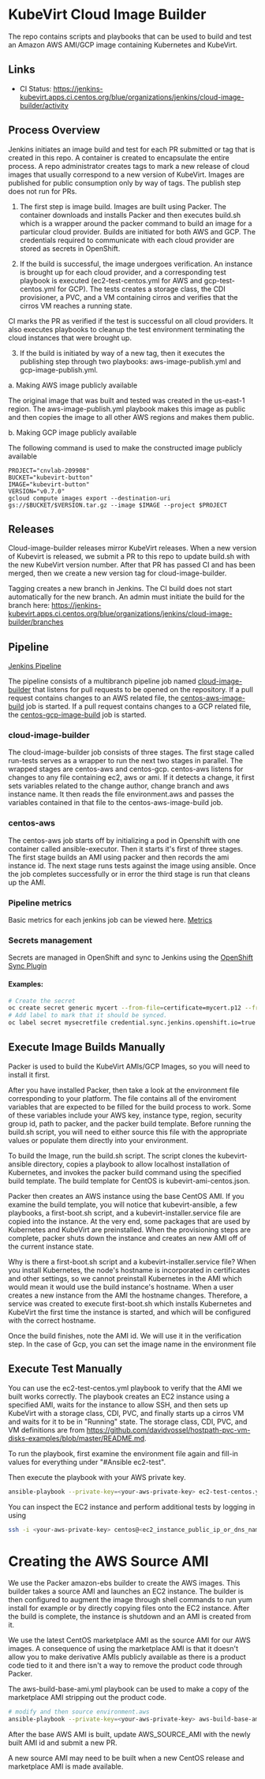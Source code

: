 # KubeVirt Cloud Image Builder

The repo contains scripts and playbooks that can be used to build and 
test an Amazon AWS AMI/GCP image containing Kubernetes and KubeVirt.

## Links

* CI Status: https://jenkins-kubevirt.apps.ci.centos.org/blue/organizations/jenkins/cloud-image-builder/activity

## Process Overview

Jenkins initiates an image build and test for each PR submitted or tag
that is created in this repo. A container is created to encapsulate the 
entire process. A repo administrator creates tags to mark a new release 
of cloud images that usually correspond to a new version of KubeVirt. 
Images are published for public consumption only by way of tags. The 
publish step does not run for PRs.

1. The first step is image build. Images are built using Packer. The
container downloads and installs Packer and then executes build.sh which
is a wrapper around the packer command to build an image for a particular
cloud provider. Builds are initiated for both AWS and GCP. The credentials
required to communicate with each cloud provider are stored as secrets
in OpenShift.

2. If the build is successful, the image undergoes verification. An 
instance is brought up for each cloud provider, and a corresponding 
test playbook is executed (ec2-test-centos.yml for AWS and gcp-test-centos.yml
for GCP). The tests creates a storage class, the CDI provisioner, a PVC,
and a VM containing cirros and verifies that the cirros VM reaches a 
running state. 

CI marks the PR as verified if the test is successful on all cloud 
providers. It also executes playbooks to cleanup the test environment
terminating the cloud instances that were brought up.

3. If the build is initiated by way of a new tag, then it executes the 
publishing step through two playbooks: aws-image-publish.yml and
gcp-image-publish.yml.

a. Making AWS image publicly available

The original image that was built and tested was created in the us-east-1 
region. The aws-image-publish.yml playbook makes this image as public 
and then copies the image to all other AWS regions and makes them public.

b. Making GCP image publicly available

The following command is used to make the constructed image publicly available

```
PROJECT="cnvlab-209908"
BUCKET="kubevirt-button"
IMAGE="kubevirt-button"
VERSION="v0.7.0"
gcloud compute images export --destination-uri gs://$BUCKET/$VERSION.tar.gz --image $IMAGE --project $PROJECT
```
## Releases

Cloud-image-builder releases mirror KubeVirt releases. When a new version
of Kubevirt is released, we submit a PR to this repo to update build.sh
with the new KubeVirt version number. After that PR has passed CI and has
been merged, then we create a new version tag for cloud-image-builder.

Tagging creates a new branch in Jenkins. The CI build does not start
automatically for the new branch. An admin must initiate the build for the
branch here: https://jenkins-kubevirt.apps.ci.centos.org/blue/organizations/jenkins/cloud-image-builder/branches

## Pipeline
[Jenkins Pipeline](https://jenkins-kubevirt.apps.ci.centos.org/)

The pipeline consists of a multibranch pipeline job named [cloud-image-builder](https://jenkins-kubevirt.apps.ci.centos.org/job/cloud-image-builder/)
that listens for pull requests to be opened on the repository. If a pull 
request contains changes to an AWS related file, the [centos-aws-image-build](https://jenkins-kubevirt.apps.ci.centos.org/job/centos-aws-image-build/)
job is started. If a pull request contains changes to a GCP related file, 
the [centos-gcp-image-build](https://jenkins-kubevirt.apps.ci.centos.org/job/centos-gcp-image-build/)
job is started.

### cloud-image-builder
The cloud-image-builder job consists of three stages. The first stage 
called run-tests serves as a wrapper to run the next two stages in 
parallel. The wrapped stages are centos-aws and centos-gcp. centos-aws 
listens for changes to any file containing ec2, aws or ami. If it 
detects a change, it first sets variables related to the change author, 
change branch and aws instance name. It then reads the file environment.aws 
and passes the variables contained in that file to the 
centos-aws-image-build job.

### centos-aws
The centos-aws job starts off by initializing a pod in Openshift with 
one container called ansible-executor. Then it starts it's first of 
three stages. The first stage builds an AMI using packer and then records 
the ami instance id. The next stage runs tests against the image using 
ansible. Once the job completes successfully or in error the third stage 
is run that cleans up the AMI.

### Pipeline metrics
Basic metrics for each jenkins job can be viewed here. [Metrics](http://grafana-continuous-infra.apps.ci.centos.org/d/adsyE4Kmk/kubevirt-image-builder)

### Secrets management
Secrets are managed in OpenShift and sync to Jenkins using the [OpenShift Sync Plugin](https://github.com/openshift/jenkins-sync-plugin)
#### Examples:
```bash
# Create the secret
oc create secret generic mycert --from-file=certificate=mycert.p12 --from-literal=password=password
# Add label to mark that it should be synced.
oc label secret mysecretfile credential.sync.jenkins.openshift.io=true
```

## Execute Image Builds Manually

Packer is used to build the KubeVirt AMIs/GCP Images, so you will need 
to install it first.

After you have installed Packer, then take a look at the environment 
file corresponding to your platform. The file contains all of the 
enviroment variables that are expected to be filled for the build 
process to work. Some of these variables include your AWS key, instance 
type, region, security group id, path to packer, and the packer build 
template. Before running the build.sh script, you will need to either 
source this file with the appropriate values or populate them directly 
into your environment.

To build the Image, run the build.sh script. The script clones the 
kubevirt-ansible directory, copies a playbook to allow localhost 
installation of Kubernetes, and invokes the packer build command using 
the specified build template. The build template for CentOS is 
kubevirt-ami-centos.json.

Packer then creates an AWS instance using the base CentOS AMI. If you 
examine the build template, you will notice that kubevirt-ansible, a 
few playbooks, a first-boot.sh script, and a kubevirt-installer.service 
file are copied into the instance. At the very end, some packages that 
are used by Kubernetes and KubeVirt are preinstalled. When the 
provisioning steps are complete, packer shuts down the instance and 
creates an new AMI off of the current instance state.

Why is there a first-boot.sh script and a kubevirt-installer.service 
file? When you install Kubernetes, the node's hostname is incorporated 
in certificates and other settings, so we cannot preinstall Kubernetes 
in the AMI which would mean it would use the build instance's hostname. 
When a user creates a new instance from the AMI the hostname changes. 
Therefore, a service was created to execute first-boot.sh which installs 
Kubernetes and KubeVirt the first time the instance is started, and which 
will be configured with the correct hostname.

Once the build finishes, note the AMI id. We will use it in the verification step.
In the case of Gcp, you can set the image name in the environment file

## Execute Test Manually

You can use the ec2-test-centos.yml playbook to verify that the AMI we 
built works correctly. The playbook creates an EC2 instance using a 
specified AMI, waits for the instance to allow SSH, and then sets up 
KubeVirt with a storage class, CDI, PVC, and finally starts up a cirros 
VM and waits for it to be in "Running" state. The storage class, CDI, 
PVC, and VM definitions are from https://github.com/davidvossel/hostpath-pvc-vm-disks-examples/blob/master/README.md.

To run the playbook, first examine the environment file again and fill-in 
values for everything under "#Ansible ec2-test". 

Then execute the playbook with your AWS private key.

```bash
ansible-playbook --private-key=<your-aws-private-key> ec2-test-centos.yml
```

You can inspect the EC2 instance and perform additional tests by logging 
in using

```bash
ssh -i <your-aws-private-key> centos@<ec2_instance_public_ip_or_dns_name>
```

# Creating the AWS Source AMI

We use the Packer amazon-ebs builder to create the AWS images. This builder
takes a source AMI and launches an EC2 instance. The builder is then
configured to augment the image through shell commands to run yum install
for example or by directly copying files onto the EC2 instance. After
the build is complete, the instance is shutdown and an AMI is created
from it.

We use the latest CentOS marketplace AMI as the source AMI for our AWS
images. A consequence of using the marketplace AMI is that it doesn't allow
you to make derivative AMIs publicly available as there is a product
code tied to it and there isn't a way to remove the product code through 
Packer. 

The aws-build-base-ami.yml playbook can be used to make a copy of the
marketplace AMI stripping out the product code.

````bash
# modify and then source environment.aws
ansible-playbook --private-key=<your-aws-private-key> aws-build-base-ami.yml
````

After the base AWS AMI is built, update AWS_SOURCE_AMI with the newly built
AMI id and submit a new PR.

A new source AMI may need to be built when a new CentOS release and 
marketplace AMI is made available.
